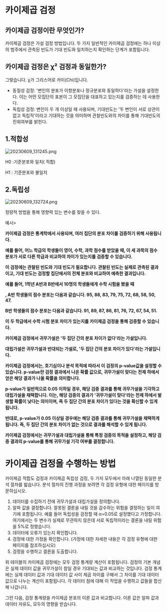 # 카이제곱 검정

## **카이제곱 검정이란 무엇인가?**

카이제곱 검정은 가설 검정 방법입니다. 두 가지 일반적인 카이제곱 검정에는 하나 이상의 범주에서 관측된 빈도가 기대 빈도와 일치하는지 확인하는 단계가 포함됩니다.

## **카이제곱 검정은 χ² 검정과 동일한가?**

그렇습니다. χ가 그리스어로 카이(Chi)입니다.

- 동질성 검정: '변인의 분포가 이항분포나 정규분포와 동일하다'라는 가설을 설정한다. 이는 어떤 모집단의 표본이 그 모집단을 대표하고 있는지를 검증하는 데 사용한다.
- 독립성 검정: 변인이 두 개 이상일 때 사용되며, 기대빈도는 '두 변인이 서로 상관이 없고 독립적'이라고 기대하는 것을 의미하며 관찰빈도와의 차이를 통해 기대빈도의 진위여부를 밝힌다.

## 1.적합성

![20230609_131245.png](https://s3-us-west-2.amazonaws.com/secure.notion-static.com/b9e2b8f6-67d6-4acb-991e-74bd972ea009/20230609_131245.png)

H0 :기준분포와 일치( 적합)

H1 : 기준분포와 불일치 

## 2.독립성

![20230609_132724.png](https://s3-us-west-2.amazonaws.com/secure.notion-static.com/5529778c-5f1c-4ed5-bff7-4fec24b1e362/20230609_132724.png)

정량적 방법을 통해 영향력 있는 변수를 찾을 수 있다. 

예시>

**카이제곱 검정은 통계학에서 사용되며, 여러 집단의 분포 차이를 검증하기 위해 사용됩니다.** 

**예를 들어, 어느 학급의 학생들이 영어, 수학, 과학 점수를 받았을 때, 이 세 과목의 점수 분포가 서로 다른 학급과 비교하여 차이가 있는지를 검증할 수 있습니다.**

**이 검정에는 관찰된 빈도와 기대 빈도가 필요합니다. 관찰된 빈도는 실제로 관측된 결과이고, 기대 빈도는 검정할 집단에서의 전체 분포와 비교하여 예측한 결과입니다.**

**예를 들어, 1학년 A반과 B반에서 10명의 학생들에게 수학 시험을 봤을 때**

**, A반 학생들의 점수 분포는 다음과 같습니다. 95, 88, 83, 79, 75, 72, 68, 58, 50, 47.**  

**B반 학생들의 점수 분포는 다음과 같습니다. 91, 89, 87, 86, 81, 76, 72, 67, 54, 51.** 

**이 두 학급에서 수학 시험 분포 차이가 있는지를 카이제곱 검정을 통해 검증할 수 있습니다.**

**카이제곱 검정에서 귀무가설은 '두 집단 간의 분포 차이가 없다'라는 가설입니다.**

**대립가설은 귀무가설과 반대되는 가설로, '두 집단 간의 분포 차이가 있다'라는 가설입니다.**

**카이제곱 검정에서는, 호기심이나 분석 목적에 따라서 이 검정의 p-value값을 설정할 수 있습니다. p-value란 검정 결과에서 나온 확률 값으로, 귀무가설이 맞다는 전제 하에서 얻은 해당 결과가 나올 확률을 의미합니다.**

**p-value가 일반적으로 0.05 이하일 경우, 해당 검증 결과를 통해 귀무가설을 기각하고 대립가설을 채택합니다. 이는, 해당 검증의 결과가 '귀무가설이 맞다'라는 전제 하에서 발생할 확률이 낮다는 의미이며, 즉 두 집단 간의 분포 차이가 있다는 것을 확신할 수 있게 됩니다.**

**반대로, p-value가 0.05 이상일 경우에는 해당 검증 결과를 통해 귀무가설을 채택하게 됩니다. 즉, 두 집단 간의 분포 차이가 없는 것으로 결과를 해석할 수 있게 됩니다.**

**카이제곱 검정에서는 귀무가설과 대립가설을 통해 특정 검증의 목적을 설정하고, 해당 검증 결과의 p-value를 통해 귀무가설 기각 여부를 결정합니다.**

# 카이제곱 검정을 수행하는 방법

카이제곱 적합도 검정과 카이제곱 독립성 검정, 두 가지 모두에서 아래 나열된 동일한 분석 절차를 밟습니다. 분석 절차의 진행 과정을 보려면 각 검정 유형에 대한 페이지를 방문하십시오.

1. 데이터를 수집하기 전에 귀무가설과 대립가설을 정의합니다.
2. 알파 값을 결정합니다. 잘못된 결론을 내릴 것을 감수하는 위험을 결정하는 일이 여기에 포함됩니다. 예를 들어 독립성을 검정할 때 α=0.05로 설정했다고 가정합니다. 여기에서는 두 변수가 실제로 무관하지 않은데 서로 독립적이라는 결론을 내릴 위험을 5%로 정했습니다.
3. 데이터에 오류가 있는지 확인합니다.
4. 검정에 대한 가정을 확인합니다. (가정에 대한 자세한 내용은 각 검정 유형에 대한 페이지를 참조하십시오)
5. 검정을 수행하고 결론을 도출합니다.

위 테이블의 카이제곱 검정에는 모두 검정 통계량 계산이 포함됩니다. 검정의 기본 개념은 실제 데이터 값을 귀무가설이 참일 경우 기대되는 값과 비교하는 것입니다. 검정 통계에는 실제 데이터 값과 기대 데이터 값 사이 제곱 차이를 구해서 그 차이를 기대 데이터 값으로 나누는 계산이 포함됩니다. 각 데이터 점에 대해 이 작업을 수행하고 값들을 합산해 나갑니다.

그런 다음, 검정 통계량을 카이제곱 분포의 이론 값과 비교합니다. 이론 값은 알파 값과 데이터 자유도, 모두의 영향을 받습니다.
